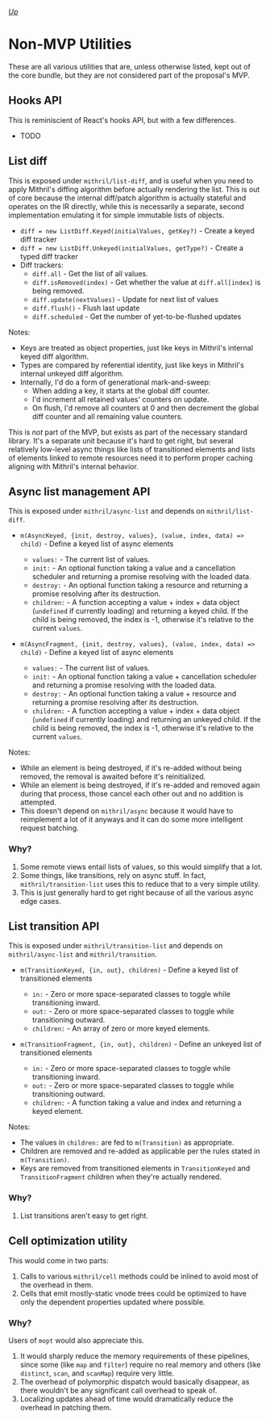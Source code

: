 [*Up*](./README.md)

# Non-MVP Utilities

These are all various utilities that are, unless otherwise listed, kept out of the core bundle, but they are not considered part of the proposal's MVP.

## Hooks API

This is reminiscient of React's hooks API, but with a few differences.

- TODO

## List diff

This is exposed under `mithril/list-diff`, and is useful when you need to apply Mithril's diffing algorithm before actually rendering the list. This is out of core because the internal diff/patch algorithm is actually stateful and operates on the IR directly, while this is necessarily a separate, second implementation emulating it for simple immutable lists of objects.

- `diff = new ListDiff.Keyed(initialValues, getKey?)` - Create a keyed diff tracker
- `diff = new ListDiff.Unkeyed(initialValues, getType?)` - Create a typed diff tracker
- Diff trackers:
    - `diff.all` - Get the list of all values.
    - `diff.isRemoved(index)` - Get whether the value at `diff.all[index]` is being removed.
    - `diff.update(nextValues)` - Update for next list of values
    - `diff.flush()` - Flush last update
    - `diff.scheduled` - Get the number of yet-to-be-flushed updates

Notes:

- Keys are treated as object properties, just like keys in Mithril's internal keyed diff algorithm.
- Types are compared by referential identity, just like keys in Mithril's internal unkeyed diff algorithm.
- Internally, I'd do a form of generational mark-and-sweep:
    - When adding a key, it starts at the global diff counter.
    - I'd increment all retained values' counters on update.
    - On flush, I'd remove all counters at 0 and then decrement the global diff counter and all remaining value counters.

This is *not* part of the MVP, but exists as part of the necessary standard library. It's a separate unit because it's hard to get right, but several relatively low-level async things like lists of transitioned elements and lists of elements linked to remote resources need it to perform proper caching aligning with Mithril's internal behavior.

## Async list management API

This is exposed under `mithril/async-list` and depends on `mithril/list-diff`.

- `m(AsyncKeyed, {init, destroy, values}, (value, index, data) => child)` - Define a keyed list of async elements
    - `values:` - The current list of values.
    - `init:` - An optional function taking a value and a cancellation scheduler and returning a promise resolving with the loaded data.
    - `destroy:` - An optional function taking a resource and returning a promise resolving after its destruction.
    - `children:` - A function accepting a value + index + data object (`undefined` if currently loading) and returning a keyed child. If the child is being removed, the index is -1, otherwise it's relative to the current `values`.

- `m(AsyncFragment, {init, destroy, values}, (value, index, data) => child)` - Define a keyed list of async elements
    - `values:` - The current list of values.
    - `init:` - An optional function taking a value + cancellation scheduler and returning a promise resolving with the loaded data.
    - `destroy:` - An optional function taking a value + resource and returning a promise resolving after its destruction.
    - `children:` - A function accepting a value + index + data object (`undefined` if currently loading) and returning an unkeyed child. If the child is being removed, the index is -1, otherwise it's relative to the current `values`.

Notes:

- While an element is being destroyed, if it's re-added without being removed, the removal is awaited before it's reinitialized.
- While an element is being destroyed, if it's re-added and removed again during that process, those cancel each other out and no addition is attempted.
- This doesn't depend on `mithril/async` because it would have to reimplement a lot of it anyways and it can do some more intelligent request batching.

### Why?

1. Some remote views entail lists of values, so this would simplify that a lot.
1. Some things, like transitions, rely on async stuff. In fact, `mithril/transition-list` uses this to reduce that to a very simple utility.
1. This is just generally hard to get right because of all the various async edge cases.

## List transition API

This is exposed under `mithril/transition-list` and depends on `mithril/async-list` and `mithril/transition`.

- `m(TransitionKeyed, {in, out}, children)` - Define a keyed list of transitioned elements
    - `in:` - Zero or more space-separated classes to toggle while transitioning inward.
    - `out:` - Zero or more space-separated classes to toggle while transitioning outward.
    - `children:` - An array of zero or more keyed elements.

- `m(TransitionFragment, {in, out}, children)` - Define an unkeyed list of transitioned elements
    - `in:` - Zero or more space-separated classes to toggle while transitioning inward.
    - `out:` - Zero or more space-separated classes to toggle while transitioning outward.
    - `children:` - A function taking a value and index and returning a keyed element.

Notes:

- The values in `children:` are fed to `m(Transition)` as appropriate.
- Children are removed and re-added as applicable per the rules stated in `m(Transition)`.
- Keys are removed from transitioned elements in `TransitionKeyed` and `TransitionFragment` children when they're actually rendered.

### Why?

1. List transitions aren't easy to get right.

## Cell optimization utility

This would come in two parts:

1. Calls to various `mithril/cell` methods could be inlined to avoid most of the overhead in them.
1. Cells that emit mostly-static vnode trees could be optimized to have only the dependent properties updated where possible.

### Why?

Users of `mopt` would also appreciate this.

1. It would sharply reduce the memory requirements of these pipelines, since some (like `map` and `filter`) require no real memory and others (like `distinct`, `scan`, and `scanMap`) require very little.
1. The overhead of polymorphic dispatch would basically disappear, as there wouldn't be any significant call overhead to speak of.
1. Localizing updates ahead of time would dramatically reduce the overhead in patching them.
